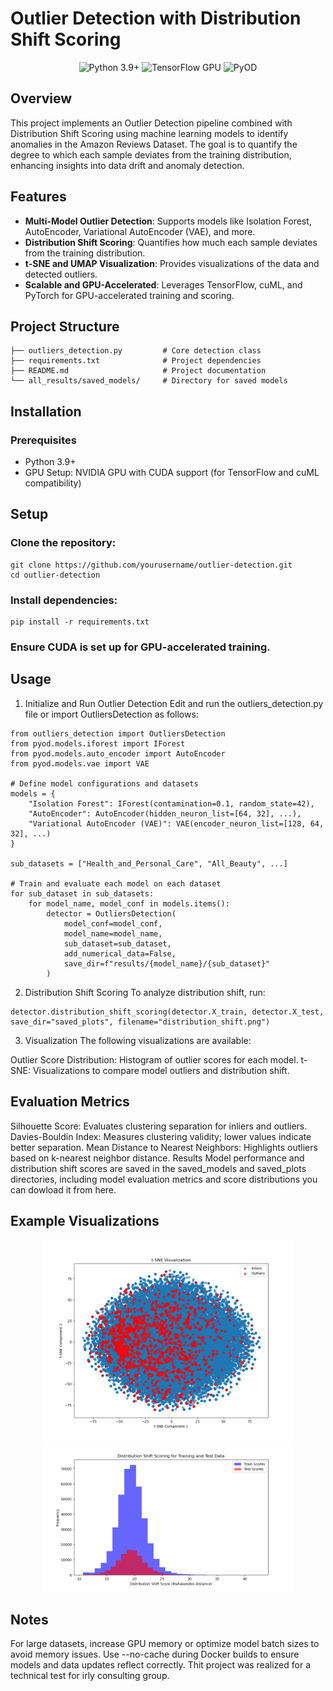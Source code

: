 # Outlier Detection with Distribution Shift Scoring

<p align="center">
  <img src="https://img.shields.io/badge/Python-3.9%2B-blue" alt="Python 3.9+">
  <img src="https://img.shields.io/badge/TensorFlow-GPU-green" alt="TensorFlow GPU">
  <img src="https://img.shields.io/badge/PyOD-Outlier%20Detection-yellow" alt="PyOD">
</p>

## Overview

This project implements an Outlier Detection pipeline combined with Distribution Shift Scoring using machine learning models to identify anomalies in the Amazon Reviews Dataset. The goal is to quantify the degree to which each sample deviates from the training distribution, enhancing insights into data drift and anomaly detection.

## Features

- **Multi-Model Outlier Detection**: Supports models like Isolation Forest, AutoEncoder, Variational AutoEncoder (VAE), and more.
- **Distribution Shift Scoring**: Quantifies how much each sample deviates from the training distribution.
- **t-SNE and UMAP Visualization**: Provides visualizations of the data and detected outliers.
- **Scalable and GPU-Accelerated**: Leverages TensorFlow, cuML, and PyTorch for GPU-accelerated training and scoring.

## Project Structure

```plaintext
├── outliers_detection.py         # Core detection class
├── requirements.txt              # Project dependencies
├── README.md                     # Project documentation
└── all_results/saved_models/     # Directory for saved models
```
## Installation
### Prerequisites
- Python 3.9+
- GPU Setup: NVIDIA GPU with CUDA support (for TensorFlow and cuML compatibility)
## Setup
### Clone the repository:

```
git clone https://github.com/yourusername/outlier-detection.git
cd outlier-detection
```
### Install dependencies:
```
pip install -r requirements.txt
```
### Ensure CUDA is set up for GPU-accelerated training.

## Usage
1. Initialize and Run Outlier Detection
Edit and run the outliers_detection.py file or import OutliersDetection as follows:

```
from outliers_detection import OutliersDetection
from pyod.models.iforest import IForest
from pyod.models.auto_encoder import AutoEncoder
from pyod.models.vae import VAE

# Define model configurations and datasets
models = {
    "Isolation Forest": IForest(contamination=0.1, random_state=42),
    "AutoEncoder": AutoEncoder(hidden_neuron_list=[64, 32], ...),
    "Variational AutoEncoder (VAE)": VAE(encoder_neuron_list=[128, 64, 32], ...)
}

sub_datasets = ["Health_and_Personal_Care", "All_Beauty", ...]

# Train and evaluate each model on each dataset
for sub_dataset in sub_datasets:
    for model_name, model_conf in models.items():
        detector = OutliersDetection(
            model_conf=model_conf,
            model_name=model_name,
            sub_dataset=sub_dataset,
            add_numerical_data=False,
            save_dir=f"results/{model_name}/{sub_dataset}"
        )
```

2. Distribution Shift Scoring
To analyze distribution shift, run:
```
detector.distribution_shift_scoring(detector.X_train, detector.X_test, save_dir="saved_plots", filename="distribution_shift.png")
```
3. Visualization
The following visualizations are available:

Outlier Score Distribution: Histogram of outlier scores for each model.
t-SNE: Visualizations to compare model outliers and distribution shift.

## Evaluation Metrics
Silhouette Score: Evaluates clustering separation for inliers and outliers.
Davies-Bouldin Index: Measures clustering validity; lower values indicate better separation.
Mean Distance to Nearest Neighbors: Highlights outliers based on k-nearest neighbor distance.
Results
Model performance and distribution shift scores are saved in the saved_models and saved_plots directories, including model evaluation metrics and score distributions you can dowload it from here.

## Example Visualizations
<p align="center"> <img src="all_results/Health_and_Personal_Care/AutoEncoder/tsne_plot_train.png" alt="t-SNE Visualization of results of autoencoder on Health_and_Personal_Care subdataset" width="400"> <img src="all_results/Health_and_Personal_Care/AutoEncoder/distribution_shift.png" alt="Distribution Shift Histogram of autoencoder on Health_and_Personal_Care subdataset" width="400"> </p>

## Notes
For large datasets, increase GPU memory or optimize model batch sizes to avoid memory issues.
Use --no-cache during Docker builds to ensure models and data updates reflect correctly.
Thit project was realized for a technical test for irly consulting group.
